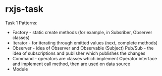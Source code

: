 # rxjs-task
Task 1
  Patterns:
 - Factory - static create methods (for example, in Subsriber, Observer classes)
 - Iterator - for iterating through emitted values (next, complete methods)
 - Observer - idea of Observer and Observable (Subject)
   Pub/Sub -  the idea of subscriptions and publisher which publishes the changes
 - Command - operators are classes which implement Operator interface and implement call method,
  then are used on data source
 - Module

